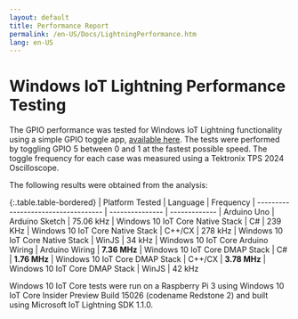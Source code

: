 ```yaml
---
layout: default
title: Performance Report
permalink: /en-US/Docs/LightningPerformance.htm
lang: en-US
---
```


# Windows IoT Lightning Performance Testing

The GPIO performance was tested for Windows IoT Lightning functionality using a simple GPIO toggle app, [available here](https://github.com/ms-iot/lightning/tree/develop/PerformanceTestSuite). The tests were performed by toggling GPIO 5 between 0 and 1 at the fastest possible speed. The toggle frequency for each case was measured using a Tektronix TPS 2024 Oscilloscope.

The following results were obtained from the analysis:

{:.table.table-bordered}
| Platform Tested                     | Language        | Frequency
| ----------------------------------- | --------------- | -------------
| Arduino Uno                         | Arduino Sketch  | 75.06 kHz
| Windows 10 IoT Core Native Stack    | C#              | 239 KHz
| Windows 10 IoT Core Native Stack    | C++/CX          | 278 kHz
| Windows 10 IoT Core Native Stack    | WinJS           | 34 kHz
| Windows 10 IoT Core Arduino Wiring  | Arduino Wiring  | **7.36 MHz**
| Windows 10 IoT Core DMAP Stack      | C#              | **1.76 MHz**
| Windows 10 IoT Core DMAP Stack      | C++/CX          | **3.78 MHz**
| Windows 10 IoT Core DMAP Stack      | WinJS           | 42 kHz


Windows 10 IoT Core tests were run on a Raspberry Pi 3 using Windows 10 IoT Core Insider Preview Build 15026 (codename Redstone 2) and built using Microsoft IoT Lightning SDK 1.1.0.
